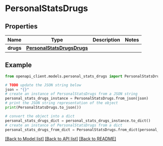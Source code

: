 # PersonalStatsDrugs


## Properties

Name | Type | Description | Notes
------------ | ------------- | ------------- | -------------
**drugs** | [**PersonalStatsDrugsDrugs**](PersonalStatsDrugsDrugs.md) |  | 

## Example

```python
from openapi_client.models.personal_stats_drugs import PersonalStatsDrugs

# TODO update the JSON string below
json = "{}"
# create an instance of PersonalStatsDrugs from a JSON string
personal_stats_drugs_instance = PersonalStatsDrugs.from_json(json)
# print the JSON string representation of the object
print(PersonalStatsDrugs.to_json())

# convert the object into a dict
personal_stats_drugs_dict = personal_stats_drugs_instance.to_dict()
# create an instance of PersonalStatsDrugs from a dict
personal_stats_drugs_from_dict = PersonalStatsDrugs.from_dict(personal_stats_drugs_dict)
```
[[Back to Model list]](../README.md#documentation-for-models) [[Back to API list]](../README.md#documentation-for-api-endpoints) [[Back to README]](../README.md)


